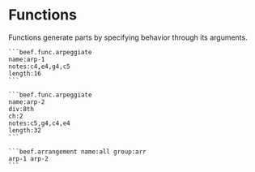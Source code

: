 # Functions

Functions generate parts by specifying behavior through its arguments.

````
```beef.func.arpeggiate
name:arp-1
notes:c4,e4,g4,c5
length:16
```
````

````
```beef.func.arpeggiate
name:arp-2
div:8th
ch:2
notes:c5,g4,c4,e4
length:32
```
````

````
```beef.arrangement name:all group:arr
arp-1 arp-2
```
````
